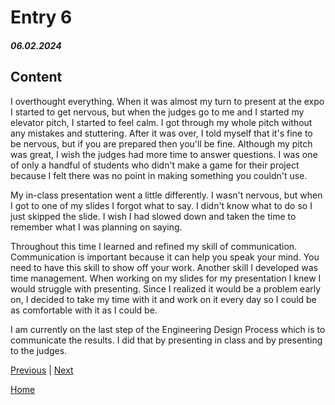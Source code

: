 # Entry 6
##### 06.02.2024

## Content
I overthought everything. When it was almost my turn to present at the expo I started to get nervous, but when the judges go to me and I started my elevator pitch, I started to feel calm. I got through my whole pitch without any mistakes and stuttering. After it was over, I told myself that it's fine to be nervous, but if you are prepared then you'll be fine. Although my pitch was great, I wish the judges had more time to answer questions. I was one of only a handful of students who didn't make a game for their project because I felt there was no point in making something you couldn't use. 

My in-class presentation went a little differently. I wasn't nervous, but when I got to one of my slides I forgot what to say. I didn't know what to do so I just skipped the slide. I wish I had slowed down and taken the time to remember what I was planning on saying.

Throughout this time I learned and refined my skill of communication. Communication is important because it can help you speak your mind. You need to have this skill to show off your work. Another skill I developed was time management. When working on my slides for my presentation I knew I would struggle with presenting. Since I realized it would be a problem early on, I decided to take my time with it and work on it every day so I could be as comfortable with it as I could  be. 

I am currently on the last step of the Engineering Design Process which is to communicate the results. I did that by presenting in class and by presenting to the judges. 

[Previous](entry05.md) | [Next](entry07.md)

[Home](../README.md)

